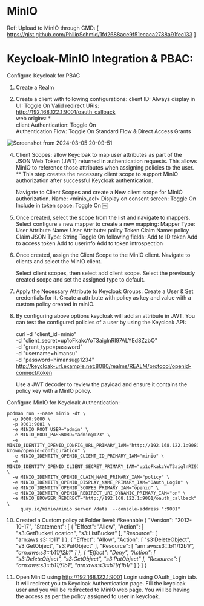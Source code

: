 # MinIO

Ref: Upload to MinIO through CMD: [ https://gist.github.com/PhilipSchmid/1fd2688ace9f51ecaca2788a91fec133 ]

# Keycloak-MinIO Integration & PBAC:
Configure Keycloak for PBAC
1. Create a Realm
   
2. Create a client with following configurations:
   client ID: <minio> 
   Always display in UI: Toggle On 
   Valid redirect URIs: http://192.168.122.1:9001/oauth_callback  
   web origins: *  
   client Authentication: Toggle On  
   Authentication Flow: Toggle On Standard Flow & Direct Access Grants
   
![Screenshot from 2024-03-05 20-09-51](https://github.com/believerHSP/MinIO/assets/101576376/cb1fe9d3-4069-45ca-9f1e-7f2ea27e808a)  

   


4. Client Scopes: allow Keycloak to map user attributes as part of the JSON Web Token (JWT) returned in authentication requests. This allows MinIO to reference 
                  those attributes when assigning policies to the user.
   ** This step creates the necessary client scope to support MinIO authorization after successful Keycloak authentication.

   Navigate to Client Scopes and create a New client scope for MInIO authorization.
   Name: <minio_acl>
   Display on consent screen: Toggle On
   Include in token space: Toggle On
 ￼
5. Once created, select the scope from the list and navigate to mappers.
   Select configure a new mapper to create a new mapping:
   Mapper Type: User Attribute
   Name: <minio-policy-mapper>
   User Attribute: policy
   Token Claim Name: policy
   Claim JSON Type: String
   Toggle On following fields:
   Add to ID token
   Add to access token
   Add to userinfo
   Add to token introspection

6. Once created, assign the Client Scope to the MinIO client.
   Navigate to clients and select the MinIO client.

   Select client scopes, then select add client scope.
   Select the previously created scope and set the assigned type to default.

7. Apply the Necessary Attribute to Keycloak Groups:
   Create a User & Set credentials for it.
   Create a attribute with policy as key and value with a custom policy created in minIO.

8. By configuring above options keycloak will add an attribute in JWT.
   You can test the configured policies of a user by using the Keycloak API:
   
    curl -d "client_id=minio" \
     -d "client_secret=up1oFkakcYoT3aiglnRI97ALYEd8ZzbO" \
     -d "grant_type=password" \
     -d "username=himansu" \
     -d "password=himansu@1234" \
     http://keycloak-url.example.net:8080/realms/REALM/protocol/openid-connect/token

     Use a JWT decoder to review the payload and ensure it contains the policy key with a MinIO policy.
   
Configure MinIO for Keycloak Authentication:

    podman run --name minio -dt \
      -p 9000:9000 \
      -p 9001:9001 \
      -e MINIO_ROOT_USER="admin" \
      -e MINIO_ROOT_PASSWORD="admin@123" \
      -e MINIO_IDENTITY_OPENID_CONFIG_URL_PRIMARY_IAM="http://192.168.122.1:9080/realms/minio/.well-known/openid-configuration" \
      -e MINIO_IDENTITY_OPENID_CLIENT_ID_PRIMARY_IAM="minio" \
      -e MINIO_IDENTITY_OPENID_CLIENT_SECRET_PRIMARY_IAM="up1oFkakcYoT3aiglnRI97ALYEd8ZzbO" \
      -e MINIO_IDENTITY_OPENID_CLAIM_NAME_PRIMARY_IAM="policy" \
      -e MINIO_IDENTITY_OPENID_DISPLAY_NAME_PRIMARY_IAM="OAuth_Login" \
      -e MINIO_IDENTITY_OPENID_SCOPES_PRIMARY_IAM="openid" \
      -e MINIO_IDENTITY_OPENID_REDIRECT_URI_DYNAMIC_PRIMARY_IAM="on" \
      -e MINIO_BROWSER_REDIRECT="http://192.168.122.1:9001/oauth_callback" \
         quay.io/minio/minio server /data  --console-address ":9001"

   10. Created a Custom policy at Folder level:
       #keenable
        {
       "Version": "2012-10-17",
       "Statement": [
           {
               "Effect": "Allow",
               "Action": [
                   "s3:GetBucketLocation",
                   "s3:ListBucket"
               ],
               "Resource": [
                   "arn:aws:s3:::b11"
               ]
           },
           {
               "Effect": "Allow",
               "Action": [
                   "s3:DeleteObject",
                   "s3:GetObject",
                   "s3:PutObject"
               ],
               "Resource": [
                   "arn:aws:s3:::b11/f2b1/*",
                   "arn:aws:s3:::b11/f2b1"
               ]
           },
           {
               "Effect": "Deny",
               "Action": [
                   "s3:DeleteObject",
                   "s3:GetObject",
                   "s3:PutObject"
               ],
               "Resource": [
                   "arn:aws:s3:::b11/f1b1",
                   "arn:aws:s3:::b11/f1b1/*"
               ]
           }
       ]
   }
   
   11. Open MinIO using http://192.168.122.1:9001
       Login using OAuth_Login tab. It will redirect you to Keycloak Authentication page. Fill the keycloak user and you will be redirected to MinIO web page.
       You will be having the access as per the policy assigned to user in keycloak.



















    
